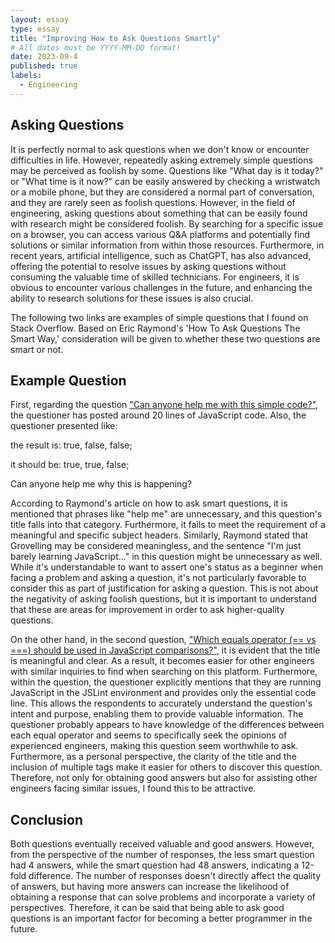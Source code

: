 ```yaml
---
layout: essay
type: essay
title: "Improving How to Ask Questions Smartly"
# All dates must be YYYY-MM-DD format!
date: 2023-09-4
published: true
labels:
  - Engineering
---
```


## Asking Questions

It is perfectly normal to ask questions when we don't know or encounter difficulties in life. However, repeatedly asking extremely simple questions may be perceived as foolish by some. Questions like "What day is it today?" or "What time is it now?" can be easily answered by checking a wristwatch or a mobile phone, but they are considered a normal part of conversation, and they are rarely seen as foolish questions. However, in the field of engineering, asking questions about something that can be easily found with research might be considered foolish. By searching for a specific issue on a browser, you can access various Q&A platforms and potentially find solutions or similar information from within those resources. Furthermore, in recent years, artificial intelligence, such as ChatGPT, has also advanced, offering the potential to resolve issues by asking questions without consuming the valuable time of skilled technicians. For engineers, it is obvious to encounter various challenges in the future, and enhancing the ability to research solutions for these issues is also crucial.

The following two links are examples of simple questions that I found on Stack Overflow. Based on Eric Raymond's 'How To Ask Questions The Smart Way,' consideration will be given to whether these two questions are smart or not.

## Example Question

First, regarding the question ["Can anyone help me with this simple code?"](https://stackoverflow.com/questions/9388193/can-anyone-help-me-with-this-simple-code), the questioner has posted around 20 lines of JavaScript code. Also, the questioner presented like:

the result is: true, false, false;

it should be: true, true, false;

Can anyone help me why this is happening?


According to Raymond's article on how to ask smart questions, it is mentioned that phrases like "help me" are unnecessary, and this question's title falls into that category. Furthermore, it fails to meet the requirement of a meaningful and specific subject headers. Similarly, Raymond stated that Grovelling may be considered meaningless, and the sentence "I'm just barely learning JavaScript..." in this question might be unnecessary as well. While it's understandable to want to assert one's status as a beginner when facing a problem and asking a question, it's not particularly favorable to consider this as part of justification for asking a question. This is not about the negativity of asking foolish questions, but it is important to understand that these are areas for improvement in order to ask higher-quality questions.


On the other hand, in the second question, ["Which equals operator (== vs ===) should be used in JavaScript comparisons?"](https://stackoverflow.com/questions/359494/which-equals-operator-vs-should-be-used-in-javascript-comparisons), it is evident that the title is meaningful and clear. As a result, it becomes easier for other engineers with similar inquiries to find when searching on this platform. Furthermore, within the question, the questioner explicitly mentions that they are running JavaScript in the JSLint environment and provides only the essential code line. This allows the respondents to accurately understand the question's intent and purpose, enabling them to provide valuable information. The questioner probably appears to have knowledge of the differences between each equal operator and seems to specifically seek the opinions of experienced engineers, making this question seem worthwhile to ask. Furthermore, as a personal perspective, the clarity of the title and the inclusion of multiple tags make it easier for others to discover this question. Therefore, not only for obtaining good answers but also for assisting other engineers facing similar issues, I found this to be attractive.

## Conclusion

Both questions eventually received valuable and good answers. However, from the perspective of the number of responses, the less smart question had 4 answers, while the smart question had 48 answers, indicating a 12-fold difference. The number of responses doesn't directly affect the quality of answers, but having more answers can increase the likelihood of obtaining a response that can solve problems and incorporate a variety of perspectives. Therefore, it can be said that being able to ask good questions is an important factor for becoming a better programmer in the future.
